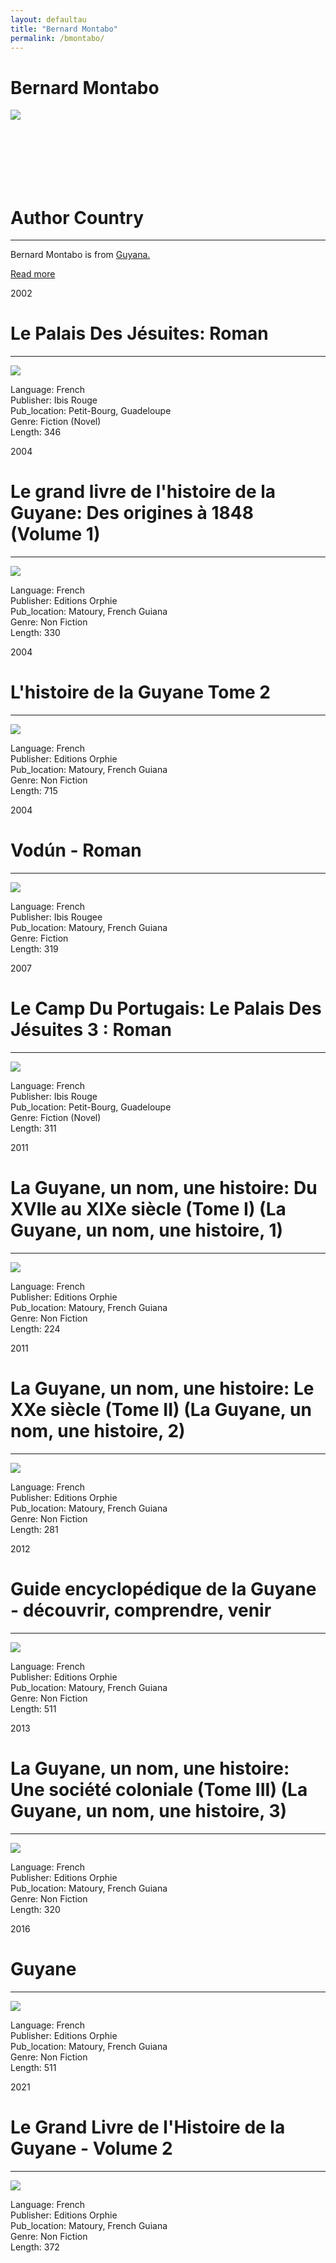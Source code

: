 ```yaml
---
layout: defaultau
title: "Bernard Montabo"
permalink: /bmontabo/
---
```

<!-- partial:index.partial.html -->
<div class="content">
    <h1>Bernard Montabo</h1>
    <div class="quote">
        <div><img src="http://ile-en-ile.org/wp-content/uploads/2007/03/montabo.jpg" class="logo"></div>
    </div>
    <div class="timeline">
        <div style="padding-bottom:100px;"></div>
        <div class="block">
            <div class="date right"><p class="right">  </p></div>
            <div class="dot"></div>
            <div class="left first">
            <div class="author_country">
                <h1>Author Country</h1><hr>
          <div class="aclocation">   <p>Bernard Montabo is from <a href="{{ site.baseurl }}/62">Guyana.</a></p></div>
              <div class="acreadmore">  <a href="https://ht.wikipedia.org/wiki/Bernard_Montabo" target="_blank">Read more</a></div>
            </div>
            </div>
        </div>
        <div class="block">
            <div class="date left"><p class="left">2002</p></div>
            <div class="dot"></div>
            <div class="right">
                <h1>Le Palais Des Jésuites: Roman</h1><hr>
                <p><img src="https://ec56229aec51f1baff1d-185c3068e22352c56024573e929788ff.ssl.cf1.rackcdn.com/attachments/large/6/3/0/003525630.jpg"></p>
                <p>Language: French<br/>
                Publisher: Ibis Rouge<br/>
                Pub_location: Petit-Bourg, Guadeloupe<br/>
                Genre: Fiction (Novel)<br/>
                Length: 346</p>
            </div>
        </div>
        <div class="block">
            <div class="date right"><p class="right">2004</p></div>
            <div class="dot"></div>
            <div class="left hide">
                <h1>Le grand livre de l'histoire de la Guyane: Des origines à 1848 (Volume 1)</h1><hr>
                <p><img src="https://www.editions-orphie.com/1273-medium_default/le-grand-livre-de-l-histoire-de-la-guyane-vol1.jpg"></p>
                <p>Language: French<br/>
                Publisher: Editions Orphie<br/>
                Pub_location: Matoury, French Guiana<br/>
                Genre: Non Fiction<br/>
                Length: 330</p>
            </div>
        </div>
        <div class="block">
            <div class="date left"><p class="left">2004</p></div>
            <div class="dot"></div>
            <div class="right hide">
                <h1>L'histoire de la Guyane Tome 2</h1><hr>
                <p><img src="https://images-na.ssl-images-amazon.com/images/I/51mRHNowEVL.jpg"></p>
                <p>Language: French<br/>
                Publisher: Editions Orphie<br/>
                Pub_location: Matoury, French Guiana<br/>
                Genre: Non Fiction<br/>
                Length: 715</p>
            </div>
        </div>
        <div class="block">
            <div class="date right"><p class="right">2004</p></div>
            <div class="dot"></div>
            <div class="left hide">
                <h1>Vodún - Roman</h1><hr>
                <p><img src="https://m.media-amazon.com/images/I/517HX7W9H1L._SY291_BO1,204,203,200_QL40_FMwebp_.jpg"></p>
                <p>Language: French<br/>
                Publisher: Ibis Rougee <br/>
                Pub_location: Matoury, French Guiana<br/>
                Genre: Fiction<br/>
                Length: 319</p>
            </div>
        </div>
        <div class="block">
            <div class="date left"><p class="left">2007</p></div>
            <div class="dot"></div>
            <div class="right hide">
                <h1>Le Camp Du Portugais: Le Palais Des Jésuites 3 : Roman</h1><hr>
                <p><img src="https://images-na.ssl-images-amazon.com/images/I/51LY2bw6DJL.jpg"></p>
                <p>
                Language: French<br/>
                Publisher: Ibis Rouge<br/>
                Pub_location: Petit-Bourg, Guadeloupe<br/>
                Genre: Fiction (Novel)<br/>
                Length: 311</p>
            </div>
        </div>
        <div class="block">
            <div class="date right"><p class="right">2011</p></div>
            <div class="dot"></div>
            <div class="left hide">
                <h1>La Guyane, un nom, une histoire: Du XVIIe au XIXe siècle (Tome I) (La Guyane, un nom, une histoire, 1)</h1><hr>
                <p><img src="https://images-na.ssl-images-amazon.com/images/I/51WSD-F+z9L.jpg"></p>
                <p>Language: French<br/>
                Publisher: Editions Orphie<br/>
                Pub_location: Matoury, French Guiana<br/>
                Genre: Non Fiction<br/>
                Length: 224</p>
            </div>
        </div>
        <div class="block">
            <div class="date left"><p class="left">2011</p></div>
            <div class="dot"></div>
            <div class="right hide">
                <h1>La Guyane, un nom, une histoire: Le XXe siècle (Tome II) (La Guyane, un nom, une histoire, 2)</h1><hr>
                <p><img src="https://images-na.ssl-images-amazon.com/images/I/51uj1E+4SML.jpg"></p>
                <p>Language: French<br/>
                Publisher: Editions Orphie<br/>
                Pub_location: Matoury, French Guiana<br/>
                Genre: Non Fiction<br/>
                Length: 281</p>
            </div>
        </div>
        <div class="block">
            <div class="date right"><p class="right">2012</p></div>
            <div class="dot"></div>
            <div class="left hide">
                <h1>Guide encyclopédique de la Guyane - découvrir, comprendre, venir</h1><hr>
                <p><img src="https://products-images.di-static.com/image/bernard-montabo-guide-encyclopedique-de-la-guyane/9782877637817-475x500-1.jpg"></p>
                <p>Language: French<br/>
                Publisher: Editions Orphie<br/>
                Pub_location: Matoury, French Guiana<br/>
                Genre: Non Fiction<br/>
                Length: 511</p>
            </div>
        </div>
        <div class="block">
            <div class="date left"><p class="left">2013</p></div>
            <div class="dot"></div>
            <div class="right hide">
                <h1>La Guyane, un nom, une histoire: Une société coloniale (Tome III) (La Guyane, un nom, une histoire, 3)</h1><hr>
                <p><img src="https://www.editions-orphie.com/376-medium_default/la-guyane-un-nom-une-histoire-tome-3-une-societe-coloniale.jpg"></p>
                <p>Language: French<br/>
                Publisher: Editions Orphie<br/>
                Pub_location: Matoury, French Guiana<br/>
                Genre: Non Fiction<br/>
                Length: 320</p>
            </div>
        </div>
        <div class="block">
            <div class="date right"><p class="right">2016</p></div>
            <div class="dot"></div>
            <div class="left hide">
                <h1>Guyane</h1><hr>
                <p><img src="https://images-na.ssl-images-amazon.com/images/I/51TnuCXmplL.jpg"></p>
                <p>Language: French<br/>
                Publisher: Editions Orphie<br/>
                Pub_location: Matoury, French Guiana<br/>
                Genre: Non Fiction<br/>
                Length: 511</p>
            </div>
        </div>
        <div class="block">
            <div class="date left"><p class="left">2021</p></div>
            <div class="dot"></div>
            <div class="right hide">
                <h1>Le Grand Livre de l'Histoire de la Guyane - Volume 2</h1><hr>
                <p><img src="https://images-na.ssl-images-amazon.com/images/I/51mRHNowEVL._SX346_BO1,204,203,200_.jpg"></p>
                <p>Language: French<br/>
                Publisher: Editions Orphie<br/>
                Pub_location: Matoury, French Guiana<br/>
                Genre: Non Fiction<br/>
                Length: 372</p>
            </div>
        </div>
        <div id="footer">
    </div>
</div>
<!-- partial -->
  <script src='https://cdnjs.cloudflare.com/ajax/libs/jquery/3.1.1/jquery.min.js'></script><script  src="assets/js/authorscript.js"></script>
